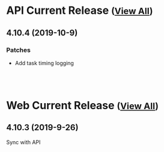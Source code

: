 
# API Current Release <small>([View All](/API.md))</small>
## 4.10.4 (2019-10-9)
### Patches 

- Add task timing logging

<br><br>
# Web Current Release <small>([View All](/Web.md))</small>
## 4.10.3 (2019-9-26)
Sync with API

  